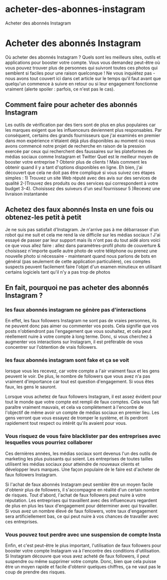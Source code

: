 # acheter-des-abonnes-instagram
Acheter des abonnés Instagram

<h1> Acheter des abonnés Instagram</h1>

Où acheter des abonnés Instagram ? Quels sont les meilleurs sites, outils et applications pour booster votre compte. Vous vous demandez peut-être où vous pouvez trouver plus de personnes qui suivront toutes ces photos qui semblent si faciles pour une raison quelconque ! Ne vous inquiétez pas - nous avons tout couvert ici dans cet article sur le temps qu'il faut avant que quelqu'un commence à suivre en retour ou si leur engagement fonctionne vraiment (alerte spoiler : parfois, ce n'est pas le cas).

<h2>Comment faire pour acheter des abonnés Instagram</h2>

Les outils de vérification par des tiers sont de plus en plus populaires car les marques exigent que les influenceurs deviennent plus responsables. Par conséquent, certains des grands fournisseurs que j'ai examinés en premier dans mon expérience n'étaient déjà plus disponibles au moment où nous avons commencé notre projet de recherche en raison de la pression exercée par ceux qui recherchent des faussaires sur les plateformes de médias sociaux comme Instagram et Twitter
Quel est le meilleur moyen de booster votre entreprise ? Obtenir plus de clients ! Mais comment les obtenir quand il y a tant d'options disponibles en ligne. Eh bien, j'ai découvert que cela ne doit pas être compliqué si vous suivez ces étapes simples : 1) Trouvez un site Web réputé avec des avis sur des services de qualité 2-)Trouvez des produits ou des services qui correspondent à votre budget 3-4). Choisissez des suiveurs d'un seul fournisseur 5 )Recevez une livraison instantanée

<h2>Achetez des faux abonnés Insta en une fois ou obtenez-les petit à petit</h2>

Je ne suis pas satisfait d'Instagram. Je n'arrive pas à me débarrasser d'un robot qui me suit et cela me rend la vie difficile sur les médias sociaux ! 
J'ai essayé de passer par leur support mais ils n'ont pas du tout aidé alors voici ce que vous allez faire : allez dans paramètres-profil photo de couverture &amp; choisissez n'importe quelle autre photo de votre téléphone ou prenez une nouvelle photo si nécessaire - maintenant quand nous parlons de bots en général (pas seulement de cette application particulière), ces comptes suspects peuvent facilement faire l'objet d'un examen minutieux en utilisant certains logiciels tant qu'il n'y a pas trop de photos

<h2>En fait, pourquoi ne pas acheter des abonnés Instagram ?</h2>

<h3>les faux abonnés instagram ne génère pas d'interactions</h3>
En effet, les faux followers Instagram ne sont pas de vraies personnes, ils ne peuvent donc pas aimer ou commenter vos posts. Cela signifie que vos posts n'obtiendront pas l'engagement que vous souhaitez, et cela peut réellement nuire à votre compte à long terme. Donc, si vous cherchez à augmenter vos interactions sur Instagram, il est préférable de vous concentrer sur l'obtention de vrais followers.


<h3>les faux abonnés instagram sont fake et ça se voit </h3>
lorsque vous les recevez, car votre compte a l'air vraiment faux et les gens peuvent le voir. De plus, le nombre de followers que vous avez n'a pas vraiment d'importance car tout est question d'engagement. Si vous êtes faux, les gens le sauront.



Lorsque vous achetez de faux followers Instagram, il est assez évident pour tout le monde que votre compte est rempli de faux comptes. Cela vous fait paraître vraiment mauvais, et cela va complètement à l'encontre de l'objectif de même avoir un compte de médias sociaux en premier lieu. Les gens verront que vous essayez de tromper le système, et ils perdront rapidement tout respect ou intérêt qu'ils avaient pour vous.
<h3>Vous risquez de vous faire blacklister par des entreprises avec lesquelles vous pourriez collaborer</h3>
Ces dernières années, les médias sociaux sont devenus l'un des outils de marketing les plus puissants qui soient. Les entreprises de toutes tailles utilisent les médias sociaux pour atteindre de nouveaux clients et développer leurs marques. Une façon populaire de le faire est d'acheter de faux followers Instagram.



Si l'achat de faux abonnés Instagram peut sembler être un moyen facile d'obtenir plus de followers, il s'accompagne en réalité d'un certain nombre de risques. Tout d'abord, l'achat de faux followers peut nuire à votre réputation. Les entreprises qui travaillent avec des influenceurs regardent de plus en plus les taux d'engagement pour déterminer avec qui travailler. Si vous avez un nombre élevé de faux followers, votre taux d'engagement sera artificiellement bas, ce qui peut nuire à vos chances de travailler avec ces entreprises.
<h3>Vous pouvez tout perdre avec une suspension de compte Insta</h3>
Enfin, et c'est peut-être le plus important, l'utilisation de faux followers pour booster votre compte Instagram va à l'encontre des conditions d'utilisation. Si Instagram découvre que vous avez acheté de faux followers, il peut suspendre ou même supprimer votre compte. Donc, bien que cela puisse être un moyen rapide et facile d'obtenir quelques chiffres, ça ne vaut pas le coup de prendre des risques.

